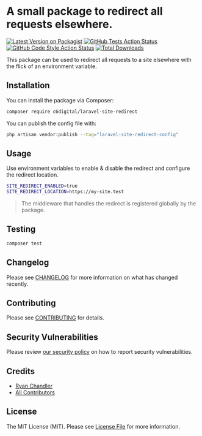 # A small package to redirect all requests elsewhere.

[![Latest Version on Packagist](https://img.shields.io/packagist/v/c6digital/laravel-site-redirect.svg?style=flat-square)](https://packagist.org/packages/c6digital/laravel-site-redirect)
[![GitHub Tests Action Status](https://img.shields.io/github/actions/workflow/status/c6digital/laravel-site-redirect/run-tests.yml?branch=main&label=tests&style=flat-square)](https://github.com/c6digital/laravel-site-redirect/actions?query=workflow%3Arun-tests+branch%3Amain)
[![GitHub Code Style Action Status](https://img.shields.io/github/actions/workflow/status/c6digital/laravel-site-redirect/fix-php-code-style-issues.yml?branch=main&label=code%20style&style=flat-square)](https://github.com/c6digital/laravel-site-redirect/actions?query=workflow%3A"Fix+PHP+code+style+issues"+branch%3Amain)
[![Total Downloads](https://img.shields.io/packagist/dt/c6digital/laravel-site-redirect.svg?style=flat-square)](https://packagist.org/packages/c6digital/laravel-site-redirect)

This package can be used to redirect all requests to a site elsewhere with the flick of an environment variable.

## Installation

You can install the package via Composer:

```bash
composer require c6digital/laravel-site-redirect
```

You can publish the config file with:

```bash
php artisan vendor:publish --tag="laravel-site-redirect-config"
```

## Usage

Use environment variables to enable & disable the redirect and configure the redirect location.

```sh
SITE_REDIRECT_ENABLED=true
SITE_REDIRECT_LOCATION=https://my-site.test
```

> The middleware that handles the redirect is registered globally by the package.

## Testing

```bash
composer test
```

## Changelog

Please see [CHANGELOG](CHANGELOG.md) for more information on what has changed recently.

## Contributing

Please see [CONTRIBUTING](CONTRIBUTING.md) for details.

## Security Vulnerabilities

Please review [our security policy](../../security/policy) on how to report security vulnerabilities.

## Credits

- [Ryan Chandler](https://github.com/c6digital)
- [All Contributors](../../contributors)

## License

The MIT License (MIT). Please see [License File](LICENSE.md) for more information.
